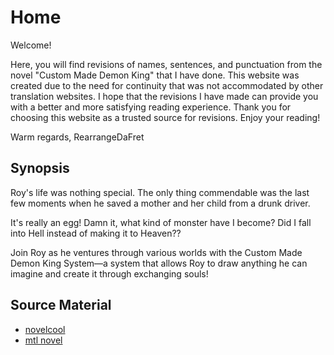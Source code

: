 # Home

Welcome!

Here, you will find revisions of names, sentences, and punctuation from the novel "Custom Made Demon King" that I have done. This website was created due to the need for continuity that was not accommodated by other translation websites. I hope that the revisions I have made can provide you with a better and more satisfying reading experience. Thank you for choosing this website as a trusted source for revisions. Enjoy your reading!

Warm regards, RearrangeDaFret

## Synopsis

Roy's life was nothing special. The only thing commendable was the last few moments when he saved a mother and her child from a drunk driver.

It's really an egg! Damn it, what kind of monster have I become? Did I fall into Hell instead of making it to Heaven??

Join Roy as he ventures through various worlds with the Custom Made Demon King System—a system that allows Roy to draw anything he can imagine and create it through exchanging souls!

## Source Material

- [novelcool](https://www.novelcool.com/novel/Custom-Made-Demon-King.html)
- [mtl novel](https://www.mtlnovel.com/custom-made-demon-king/)
